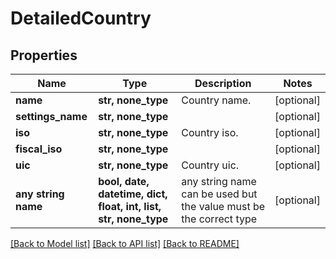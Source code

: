 # DetailedCountry


## Properties
Name | Type | Description | Notes
------------ | ------------- | ------------- | -------------
**name** | **str, none_type** | Country name. | [optional] 
**settings_name** | **str, none_type** |  | [optional] 
**iso** | **str, none_type** | Country iso. | [optional] 
**fiscal_iso** | **str, none_type** |  | [optional] 
**uic** | **str, none_type** | Country uic. | [optional] 
**any string name** | **bool, date, datetime, dict, float, int, list, str, none_type** | any string name can be used but the value must be the correct type | [optional]

[[Back to Model list]](../README.md#documentation-for-models) [[Back to API list]](../README.md#documentation-for-api-endpoints) [[Back to README]](../README.md)


